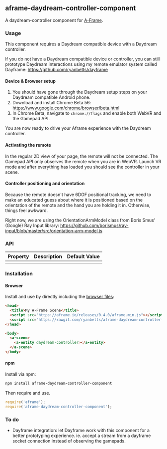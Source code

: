 ## aframe-daydream-controller-component

A daydream-controller component for [A-Frame](https://aframe.io).

### Usage

This component requires a Daydream compatible device with a Daydream controller.

If you do not have a Daydream compatible device or controller, you can still prototype
Daydream interactions using my remote emulator system called Dayframe: https://github.com/ryanbetts/dayframe

#### Device & Browser setup

1. You should have gone through the Daydream setup steps on your Daydream
compatible Android phone.
2. Download and install Chrome Beta 56: https://www.google.com/chrome/browser/beta.html
3. In Chrome Beta, navigate to `chrome://flags` and enable both WebVR and the Gamepad API.

You are now ready to drive your Aframe experience with the Daydream controller.

#### Activating the remote

In the regular 2D view of your page, the remote will not be connected. The
Gamepad API only observes the remote when you are in WebVR. Launch VR mode and
after everything has loaded you should see the controller in your scene.

#### Controller positioning and orientation

Because the remote doesn't have 6DOF positional tracking, we need to make an
educated guess about where it is positioned based on the orientation of the remote
and the hand you are holding it in. Otherwise, things feel awkward.

Right now, we are using the OrientationArmModel class from Boris Smus' (Google)
Ray Input library: https://github.com/borismus/ray-input/blob/master/src/orientation-arm-model.js

### API

| Property | Description | Default Value |
| -------- | ----------- | ------------- |
|          |             |               |

### Installation

#### Browser

Install and use by directly including the [browser files](dist):

```html
<head>
  <title>My A-Frame Scene</title>
  <script src="https://aframe.io/releases/0.4.0/aframe.min.js"></script>
  <script src="https://rawgit.com/ryanbetts/aframe-daydream-controller-component/master/dist/.min.js"></script>
</head>

<body>
  <a-scene>
    <a-entity daydream-controller></a-entity>
  </a-scene>
</body>
```

#### npm

Install via npm:

```bash
npm install aframe-daydream-controller-component
```

Then require and use.

```js
require('aframe');
require('aframe-daydream-controller-component');
```

### To do

+ Dayframe integration: let Dayframe work with this component for a better prototyping experience. ie. accept a stream from a dayframe socket connection instead of observing the gamepads. 
